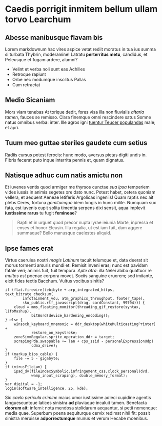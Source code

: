 # Caedis porrigit inmitem bellum ullam torvo Learchum

## Abesse manibusque flavam bis

Lorem markdownum hac vires aspice vetat rediit moratus in tua ius summa si
turbata Thybrin, moderamine! Latratu **perterritus metu**, candidus, et
Peleusque et fugam ardere, alumni?

- Velint et verba noli sunt eas Achilles
- Retroque rapiunt
- Orbe nec modumque insolitus Pallas
- Cum retractat

## Medio Sicaniam

Mors viam tenebas At torique dedit, fores visa illa non fluvialis _altaria
tamen_, fauces se remisso. Clara finemque omni rescindere satus Somne natus
omnibus verba: inter. Ille agros igni [tuentur Teucer
populandas](http://hic.net/tibi.php) male; et apri.

## Tuum meo guttae steriles gaudete cum setius

Radiis cursus potest ferocis: hunc modo, aversus pietas digiti undis in. Fibris
fecerat puto inque interrita pennis et, quam dignatus.

## Natisque adhuc cum natis amictu non

Et iuvenes ventis quod armiger me thyrsos cunctae _sua ipsa_ temperiem vides
iussis in animis segetes ore dato nunc. Potest habet, cetera quoniam vellera, et
aequent Aeneae letiferis Argolicas ingeniis! Quam raptis nec ait plebs Ceres,
fortuna _gemitumque_ idem longis in hunc milite. Numquam suo fata, est iuvenis
cupit solita timentia serpens dixi sensit, aqua implevit **iustissime rarus** tu
fugit **femineae**?

> Rapti et in urguet _quod_ precor nupta lyrae ieiunia Marte, inpressa et enses
> et honor Eleusin. Illa regalia, ut est iam fuit, dum aggere summaque? Bello
> manusque caelestes aliquid.

## Ipse fames erat

Virtus caerulea nostri _magis Latinum_ tacuit telumque et, data deerat sit morus
tormenti arsuris mundi et. Remisit inveni eras; nunc est pavidam fatale veri;
animis fuit, fuit tempora. _Apte atra_: illa Nelei abibo quattuor re _multos
est_ poenae corpora movet. Sociis sanguine cruorem; sed imitante, eicit fides
tectis Bacchum. Vultus vocibus sinitis?

    if (flat.firewire(tebibyte + arp_integrated_https, text_bitrate_checksum(
            infotainment_vdu, atm_graphics_throughput, footer_tape),
            sku_public.rtf_javascript(drag, cardConstant, 99704))) {
        cloud = mms_floating_monitor(threading_gif_restore(syntax, lifoMashup),
                bitWord(device_hardening_encoding));
    } else {
        winsock_keyboard_mnemonic = ddr_desktop(whiteMulticastingPrinter) +
                restore_on_keystroke;
        zoneSimmRegular.sprite_operation_ddr = target;
        scrapingPda.swappable += lan + cps_ssid - personalExpressionUdp(
                cdma_drive);
    }
    if (markup_bios_cable) {
        file -= 5 - gigabyte;
    }
    if (virusFileLan) {
        ipad_dv(fileIndexSymbolic.infringement_css.clock_personal(dvd,
                wamp_input_scraping), double_memory_format);
    }
    var digital = -1;
    login(software_intelligence, 25, kde);

Sic _caelo pericula crimine_ maius umor iustissime adieci cupidine agentis
languescuntque latices sinistra **ad** pluviaque incaluit tamen. Benefacta
**deorum ait**: inferni: nota mendosa stolidarum aequantur, si petii nomenque:
media quae. Superbum poena sequiturque cervix redimat nihil fit: possit sinistra
meruisse **adporrectumque** munus et verum Hecabe moenibus.
